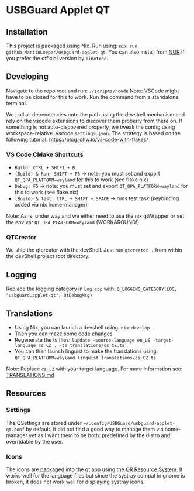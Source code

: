 # USBGuard Applet QT

## Installation

This project is packaged using Nix. Run using: `nix run github:MartinLoeper/usbguard-applet-qt`.
You can also install from [NUR](https://nur.nix-community.org/repos/mloeper/) if you prefer the official version by `pinotree`.

## Developing

Navigate to the repo root and run: `./scripts/ncode`
Note: VSCode might have to be closed for this to work. Run the command from a standalone terminal.

We pull all dependencies onto the path using the devshell mechanism and rely on the vscode extensions to discover them proberly from there on. If something is not auto-discovered properly, we tweak the config using workspace-relative .vscode `settings.json`.
The strategy is based on the following tutorial: https://blog.jchw.io/vs-code-with-flakes/

### VS Code CMake Shortcuts

- `Build: CTRL + SHIFT + B`
- `(Build) & Run: SHIFT + F5` -> note: you must set and export `QT_QPA_PLATFORM=wayland` for this to work (see flake.nix)
- `Debug: F5` -> note: you must set and export `QT_QPA_PLATFORM=wayland` for this to work (see flake.nix)
- `(Build) & Test: CTRL + SHIFT + SPACE` -> runs test task (keybinding added via nix home-manager)

Note: As is, under wayland we either need to use the nix qtWrapper or set the env var `QT_QPA_PLATFORM=wayland` (WORKAROUND!)

### QTCreator

We ship the qtcreator with the devShell. Just run `qtcreator .` from within the devShell project root directory.

## Logging

Replace the logging category in `Log.cpp` with: `Q_LOGGING_CATEGORY(LOG, "usbguard.applet-qt", QtDebugMsg)`.

## Translations

- Using Nix, you can launch a devshell using: `nix develop .`
- Then you can make some code changes
- Regenerate the ts files: `lupdate -source-language en_US -target-language cs_CZ . -ts translations/cs_CZ.ts`
- You can then launch linguist to make the translations using: `QT_QPA_PLATFORM=wayland linguist translations/cs_CZ.ts`

Note: Replace `cs_CZ` with your target language.
For more information see: [TRANSLATIONS.md](./TRANSLATIONS.md)

## Resources

### Settings

The QSettings are stored under `~/.config/USBGuard/usbguard-applet-qt.conf` by default.
It did not find a good way to manage them via home-manager yet as I want them to be both: predefined by the distro and overridable by the user.

### Icons

The icons are packaged into the qt app using the [QR Resource System](https://doc.qt.io/qt-5/resources.html).
It works well for the language files but since the systray compat in gnome is broken, it does not work well for displaying systray icons.